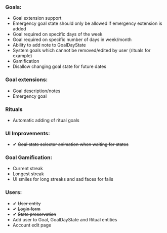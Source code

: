 ﻿### Goals:
- Goal extension support
- Emergency goal state should only be allowed if emergency extension is added
- Goal required on specific days of the week
- Goal required on specific number of days in week/month
- Ability to add note to GoalDayState
- System goals which cannot be removed/edited by user (rituals for example)
- Gamification
- Disallow changing goal state for future dates

### Goal extensions:
- Goal description/notes
- Emergency goal

### Rituals
- Automatic adding of ritual goals

### UI Improvements:
- ✔ ~~Goal state selector animation when waiting for states~~

### Goal Gamification:
- Current streak
- Longest streak
- UI smiles for long streaks and sad faces for fails 

### Users:
- ✔ ~~User entity~~
- ✔ ~~Login form~~
- ✔ ~~State preservation~~
- Add user to Goal, GoalDayState and Ritual entities
- Account edit page